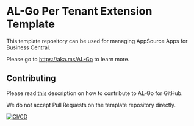# AL-Go Per Tenant Extension Template
This template repository can be used for managing AppSource Apps for Business Central.

Please go to https://aka.ms/AL-Go to learn more.

## Contributing

Please read [this](https://github.com/microsoft/AL-Go/blob/main/Scenarios/Contribute.md) description on how to contribute to AL-Go for GitHub.

We do not accept Pull Requests on the template repository directly.

[![ CI/CD](https://github.com/SPLTBC/BCTrialApp/actions/workflows/CICD.yaml/badge.svg?branch=main&event=push)](https://github.com/SPLTBC/BCTrialApp/actions/workflows/CICD.yaml)
